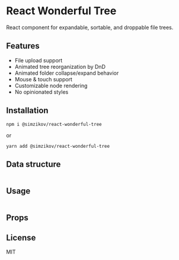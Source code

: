 # React Wonderful Tree

React component for expandable, sortable, and droppable file trees. 

## Features

 * File upload support
 * Animated tree reorganization by DnD
 * Animated folder collapse/expand behavior
 * Mouse & touch support
 * Customizable node rendering
 * No opinionated styles
 
 ## Installation
 
 ```
 npm i @simzikov/react-wonderful-tree
 ```
 
 or
 
 ```
 yarn add @simzikov/react-wonderful-tree
 ```
 
 ## Data structure
 
 ```
 
 ```
 
 ## Usage
 
 ```
 
 ```
 
 ## Props
 
 ## License
 
 MIT
 
